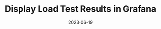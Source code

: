 ---
title: "Display Load Test Results in Grafana"
date: 2023-06-19
tags: [""]
dbiblogtitle: display-load-test-results-in-grafana
---